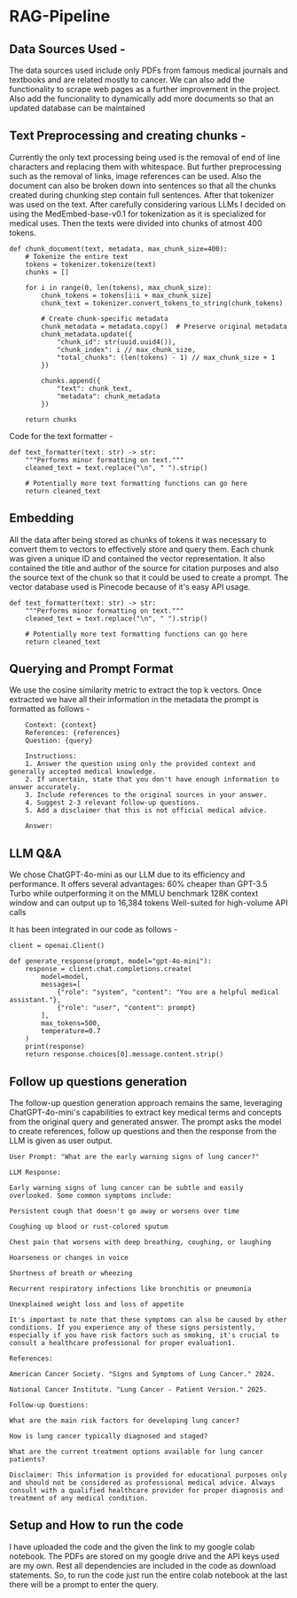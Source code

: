 # RAG-Pipeline

## Data Sources Used - 
The data sources used include only PDFs from famous medical journals and textbooks and are related mostly to cancer. We can also add the functionality to scrape web pages as a further improvement in the project. Also add the funcionality to dynamically add more documents so that an updated database can be maintained

## Text Preprocessing and creating chunks - 
Currently the only text processing being used is the removal of end of line characters and replacing them with whitespace. But further preprocessing such as the removal of links, image references can be used. Also the document can also be broken down into sentences so that all the chunks created during chunking step contain full sentences.
After that tokenizer was used on the text. After carefully considering various LLMs I decided on using the MedEmbed-base-v0.1 for tokenization as it is specialized for medical uses.
Then the texts were divided into chunks of atmost 400 tokens.
```
def chunk_document(text, metadata, max_chunk_size=400):
    # Tokenize the entire text
    tokens = tokenizer.tokenize(text)
    chunks = []

    for i in range(0, len(tokens), max_chunk_size):
        chunk_tokens = tokens[i:i + max_chunk_size]
        chunk_text = tokenizer.convert_tokens_to_string(chunk_tokens)

        # Create chunk-specific metadata
        chunk_metadata = metadata.copy()  # Preserve original metadata
        chunk_metadata.update({
            "chunk_id": str(uuid.uuid4()),
            "chunk_index": i // max_chunk_size,
            "total_chunks": (len(tokens) - 1) // max_chunk_size + 1
        })

        chunks.append({
            "text": chunk_text,
            "metadata": chunk_metadata
        })

    return chunks
```
Code for the text formatter - 
```
def text_formatter(text: str) -> str:
    """Performs minor formatting on text."""
    cleaned_text = text.replace("\n", " ").strip()

    # Potentially more text formatting functions can go here
    return cleaned_text
```

## Embedding 
All the data after being stored as chunks of tokens it was necessary to convert them to vectors to effectively store and query them. Each chunk was given a unique ID and contained the vector representation. It also contained the title and author of the source for citation purposes and also the source text of the chunk so that it could be used to create a prompt.
The vector database used is Pinecode because of it's easy API usage.
```
def text_formatter(text: str) -> str:
    """Performs minor formatting on text."""
    cleaned_text = text.replace("\n", " ").strip()

    # Potentially more text formatting functions can go here
    return cleaned_text
```
## Querying and Prompt Format
We use the cosine similarity metric to extract the top k vectors. Once extracted we have all their information in the metadata the prompt is formatted as follows - 
```
    Context: {context}
    References: {references}
    Question: {query}
    
    Instructions:
    1. Answer the question using only the provided context and generally accepted medical knowledge.
    2. If uncertain, state that you don't have enough information to answer accurately.
    3. Include references to the original sources in your answer.
    4. Suggest 2-3 relevant follow-up questions.
    5. Add a disclaimer that this is not official medical advice.
    
    Answer:
```

## LLM Q&A
We chose ChatGPT-4o-mini as our LLM due to its efficiency and performance. It offers several advantages:
60% cheaper than GPT-3.5 Turbo while outperforming it on the MMLU benchmark
128K context window and can output up to 16,384 tokens
Well-suited for high-volume API calls

It has been integrated in our code as follows - 
```
client = openai.Client()

def generate_response(prompt, model="gpt-4o-mini"):
    response = client.chat.completions.create(
        model=model,
        messages=[
            {"role": "system", "content": "You are a helpful medical assistant."},
            {"role": "user", "content": prompt}
        ],
        max_tokens=500,
        temperature=0.7
    )
    print(response)
    return response.choices[0].message.content.strip()
```

## Follow up questions generation
The follow-up question generation approach remains the same, leveraging ChatGPT-4o-mini's capabilities to extract key medical terms and concepts from the original query and generated answer.
The prompt asks the model to create references, follow up questions and then the response from the LLM is given as user output.
```
User Prompt: "What are the early warning signs of lung cancer?"

LLM Response:

Early warning signs of lung cancer can be subtle and easily overlooked. Some common symptoms include:

Persistent cough that doesn't go away or worsens over time

Coughing up blood or rust-colored sputum

Chest pain that worsens with deep breathing, coughing, or laughing

Hoarseness or changes in voice

Shortness of breath or wheezing

Recurrent respiratory infections like bronchitis or pneumonia

Unexplained weight loss and loss of appetite

It's important to note that these symptoms can also be caused by other conditions. If you experience any of these signs persistently, especially if you have risk factors such as smoking, it's crucial to consult a healthcare professional for proper evaluation1.

References:

American Cancer Society. "Signs and Symptoms of Lung Cancer." 2024.

National Cancer Institute. "Lung Cancer - Patient Version." 2025.

Follow-up Questions:

What are the main risk factors for developing lung cancer?

How is lung cancer typically diagnosed and staged?

What are the current treatment options available for lung cancer patients?

Disclaimer: This information is provided for educational purposes only and should not be considered as professional medical advice. Always consult with a qualified healthcare provider for proper diagnosis and treatment of any medical condition.
```

## Setup and How to run the code
I have uploaded the code and the given the link to my google colab notebook. The PDFs are stored on my google drive and the API keys used are my own. Rest all dependencies are included in the code as download statements.
So, to run the code just run the entire colab notebook at the last there will be a prompt to enter the query.


